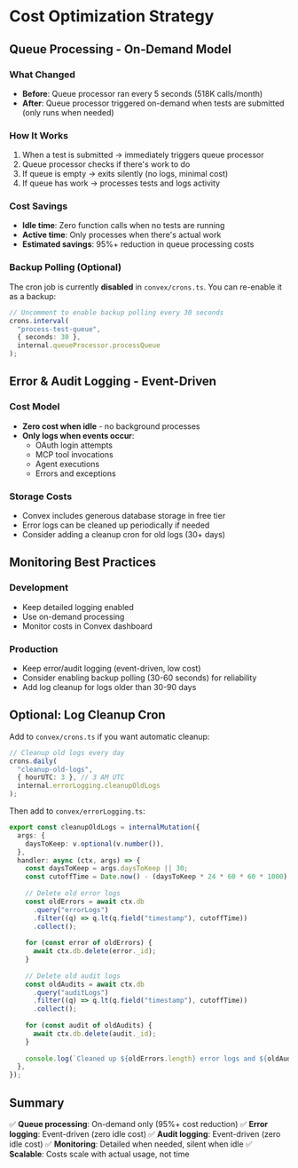 # Cost Optimization Strategy

## Queue Processing - On-Demand Model

### What Changed
- **Before**: Queue processor ran every 5 seconds (518K calls/month)
- **After**: Queue processor triggered on-demand when tests are submitted (only runs when needed)

### How It Works
1. When a test is submitted → immediately triggers queue processor
2. Queue processor checks if there's work to do
3. If queue is empty → exits silently (no logs, minimal cost)
4. If queue has work → processes tests and logs activity

### Cost Savings
- **Idle time**: Zero function calls when no tests are running
- **Active time**: Only processes when there's actual work
- **Estimated savings**: 95%+ reduction in queue processing costs

### Backup Polling (Optional)
The cron job is currently **disabled** in `convex/crons.ts`. You can re-enable it as a backup:
```typescript
// Uncomment to enable backup polling every 30 seconds
crons.interval(
  "process-test-queue",
  { seconds: 30 },
  internal.queueProcessor.processQueue
);
```

## Error & Audit Logging - Event-Driven

### Cost Model
- **Zero cost when idle** - no background processes
- **Only logs when events occur**:
  - OAuth login attempts
  - MCP tool invocations
  - Agent executions
  - Errors and exceptions

### Storage Costs
- Convex includes generous database storage in free tier
- Error logs can be cleaned up periodically if needed
- Consider adding a cleanup cron for old logs (30+ days)

## Monitoring Best Practices

### Development
- Keep detailed logging enabled
- Use on-demand processing
- Monitor costs in Convex dashboard

### Production
- Keep error/audit logging (event-driven, low cost)
- Consider enabling backup polling (30-60 seconds) for reliability
- Add log cleanup for logs older than 30-90 days

## Optional: Log Cleanup Cron

Add to `convex/crons.ts` if you want automatic cleanup:
```typescript
// Cleanup old logs every day
crons.daily(
  "cleanup-old-logs",
  { hourUTC: 3 }, // 3 AM UTC
  internal.errorLogging.cleanupOldLogs
);
```

Then add to `convex/errorLogging.ts`:
```typescript
export const cleanupOldLogs = internalMutation({
  args: {
    daysToKeep: v.optional(v.number()),
  },
  handler: async (ctx, args) => {
    const daysToKeep = args.daysToKeep || 30;
    const cutoffTime = Date.now() - (daysToKeep * 24 * 60 * 60 * 1000);
    
    // Delete old error logs
    const oldErrors = await ctx.db
      .query("errorLogs")
      .filter((q) => q.lt(q.field("timestamp"), cutoffTime))
      .collect();
    
    for (const error of oldErrors) {
      await ctx.db.delete(error._id);
    }
    
    // Delete old audit logs
    const oldAudits = await ctx.db
      .query("auditLogs")
      .filter((q) => q.lt(q.field("timestamp"), cutoffTime))
      .collect();
    
    for (const audit of oldAudits) {
      await ctx.db.delete(audit._id);
    }
    
    console.log(`Cleaned up ${oldErrors.length} error logs and ${oldAudits.length} audit logs`);
  },
});
```

## Summary

✅ **Queue processing**: On-demand only (95%+ cost reduction)
✅ **Error logging**: Event-driven (zero idle cost)
✅ **Audit logging**: Event-driven (zero idle cost)
✅ **Monitoring**: Detailed when needed, silent when idle
✅ **Scalable**: Costs scale with actual usage, not time
